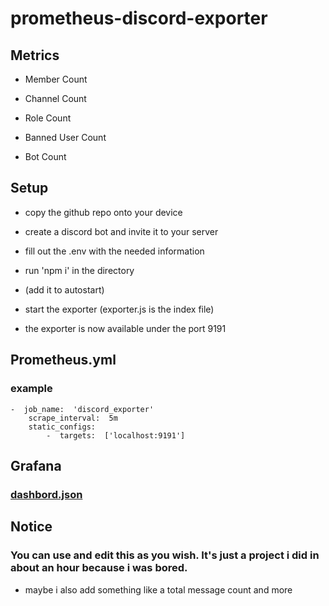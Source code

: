 #  prometheus-discord-exporter

##  Metrics

* Member Count

* Channel Count

* Role Count

* Banned User Count

* Bot Count

  

##  Setup

* copy the github repo onto your device

* create a discord bot and invite it to your server

* fill out the .env with the needed information

* run 'npm i' in the directory

* (add it to autostart)

* start the exporter (exporter.js is the index file)

* the exporter is now available under the port 9191

  

##  Prometheus.yml

###  example

    -  job_name:  'discord_exporter'
	    scrape_interval:  5m
	    static_configs:
		    -  targets:  ['localhost:9191']

## Grafana
### [dashbord.json](https://pastebin.com/BgA9Ux2A)

## Notice
### You can use and edit this as you wish. It's just a project i did in about an hour because i was bored.
* maybe i also add something like a total message count and more
